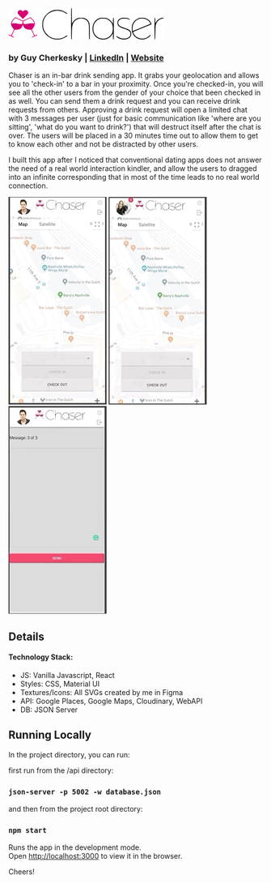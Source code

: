 
![Chaser](https://raw.githubusercontent.com/cherkesky/chaser/master/src/assets/ChaserLogo.png)

### by Guy Cherkesky | [LinkedIn](http://linkedin.com/in/cherkesky) | [Website](http://cherkesky.com)

Chaser is an in-bar drink sending app. It grabs your geolocation and allows you to 'check-in' to a bar in your proximity. Once you're checked-in, you will see all the other users from the gender of your choice that been checked in as well. You can send them a drink request and you can receive drink requests from others. Approving a drink request will open a limited chat with 3 messages per user (just for basic communication like 'where are you sitting', 'what do you want to drink?') that will destruct itself after the chat is over. The users will be placed in a 30 minutes time out to allow them to get to know each other and not be distracted by other users.

I built this app after I noticed that conventional dating apps does not answer the need of a real world interaction kindler, and allow the users to dragged into an infinite corresponding that in most of the time leads to no real world connection. 

![Screencast 1](https://raw.githubusercontent.com/cherkesky/chaser/master/src/assets/chaser_gif1.gif)
![Screencast 2](https://raw.githubusercontent.com/cherkesky/chaser/master/src/assets/chaser_gif2.gif)
![Screencast 3](https://raw.githubusercontent.com/cherkesky/chaser/master/src/assets/chaser_gif3.gif)

## Details


#### Technology Stack: 
- JS: Vanilla Javascript, React
- Styles: CSS, Material UI
- Textures/Icons: All SVGs created by me in Figma
- API: Google Places, Google Maps, Cloudinary, WebAPI
- DB: JSON Server

## Running Locally

In the project directory, you can run:

first run from the /api directory:
### `json-server -p 5002 -w database.json`

and then from the project root directory:
### `npm start`

Runs the app in the development mode.<br />
Open [http://localhost:3000](http://localhost:3000) to view it in the browser.

Cheers!